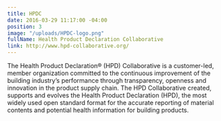 ```yaml
---
title: HPDC
date: 2016-03-29 11:17:00 -04:00
position: 3
image: "/uploads/HPDC-logo.png"
fullName: Health Product Declaration Collaborative
link: http://www.hpd-collaborative.org/
---
```


The Health Product Declaration® (HPD) Collaborative is a customer-led, member organization committed to the continuous improvement of the building industry’s performance through transparency, openness and innovation in the product supply chain. The HPD Collaborative created, supports and evolves the Health Product Declaration (HPD), the most widely used open standard format for the accurate reporting of material contents and potential health information for building products.
